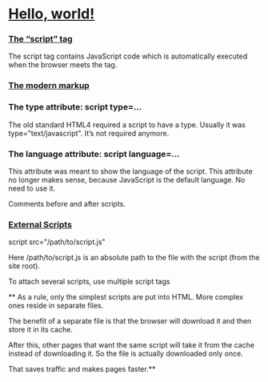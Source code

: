 # [Hello, world!](https://javascript.info/hello-world)

### [The “script” tag](https://javascript.info/hello-world#the-script-tag)

The script tag contains JavaScript code which is automatically executed when the browser meets the tag.

### [The modern markup](https://javascript.info/hello-world#the-modern-markup)

### The type attribute: script type=…

The old standard HTML4 required a script to have a type. Usually it was type="text/javascript". It’s not required anymore.

### The language attribute: script language=…

This attribute was meant to show the language of the script. This attribute no longer makes sense, because JavaScript is the default language. No need to use it.

Comments before and after scripts.


### [External Scripts](https://javascript.info/hello-world#external-scripts)

script src="/path/to/script.js"

Here /path/to/script.js is an absolute path to the file with the script (from the site root).

To attach several scripts, use multiple script tags

** As a rule, only the simplest scripts are put into HTML. More complex ones reside in separate files.

The benefit of a separate file is that the browser will download it and then store it in its cache.

After this, other pages that want the same script will take it from the cache instead of downloading it. So the file is actually downloaded only once.

That saves traffic and makes pages faster.**